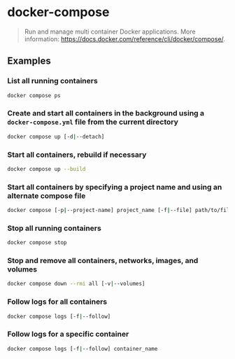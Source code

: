 # docker-compose

> Run and manage multi container Docker applications. More information: <https://docs.docker.com/reference/cli/docker/compose/>.

## Examples

### List all running containers

```bash
docker compose ps
```

### Create and start all containers in the background using a `docker-compose.yml` file from the current directory

```bash
docker compose up [-d|--detach]
```

### Start all containers, rebuild if necessary

```bash
docker compose up --build
```

### Start all containers by specifying a project name and using an alternate compose file

```bash
docker compose [-p|--project-name] project_name [-f|--file] path/to/file up
```

### Stop all running containers

```bash
docker compose stop
```

### Stop and remove all containers, networks, images, and volumes

```bash
docker compose down --rmi all [-v|--volumes]
```

### Follow logs for all containers

```bash
docker compose logs [-f|--follow]
```

### Follow logs for a specific container

```bash
docker compose logs [-f|--follow] container_name
```
